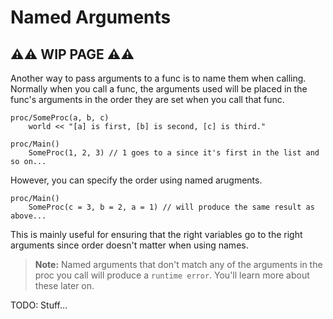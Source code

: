 # Named Arguments

## ⚠⚠ WIP PAGE ⚠⚠

Another way to pass arguments to a func is to name them when calling. Normally when you call a func, the arguments used will be placed in the func's arguments in the order they are set when you call that func.

```dm
proc/SomeProc(a, b, c)
	world << "[a] is first, [b] is second, [c] is third."

proc/Main()
	SomeProc(1, 2, 3) // 1 goes to a since it's first in the list and so on...
```

However, you can specify the order using named arugments.

```dm
proc/Main()
	SomeProc(c = 3, b = 2, a = 1) // will produce the same result as above...
```

This is mainly useful for ensuring that the right variables go to the right arguments since order doesn't matter when using names.

>**Note:** Named arguments that don't match any of the arguments in the proc you call will produce a `runtime error`. You'll learn more about these later on.

TODO: Stuff...
